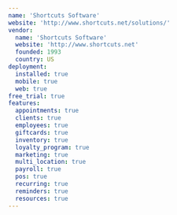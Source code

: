 ```yaml
---
name: 'Shortcuts Software'
website: 'http://www.shortcuts.net/solutions/'
vendor:
  name: 'Shortcuts Software'
  website: 'http://www.shortcuts.net'
  founded: 1993
  country: US
deployment:
  installed: true
  mobile: true
  web: true
free_trial: true
features:
  appointments: true
  clients: true
  employees: true
  giftcards: true
  inventory: true
  loyalty_program: true
  marketing: true
  multi_location: true
  payroll: true
  pos: true
  recurring: true
  reminders: true
  resources: true
---
```

